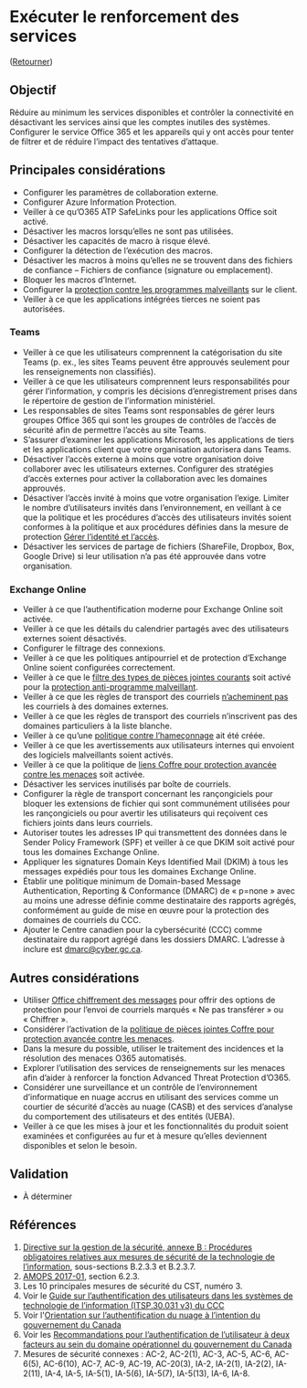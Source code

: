 # Exécuter le renforcement des services

([Retourner](/README.md#mesures-de-sécurité-initiales))

## Objectif

Réduire au minimum les services disponibles et contrôler la connectivité en désactivant les services ainsi que les comptes inutiles des systèmes. Configurer le service Office 365 et les appareils qui y ont accès pour tenter de filtrer et de réduire l’impact des tentatives d’attaque.

## Principales considérations

* Configurer les paramètres de collaboration externe.
* Configurer Azure Information Protection.
* Veiller à ce qu’O365 ATP SafeLinks pour les applications Office soit activé.
* Désactiver les macros lorsqu’elles ne sont pas utilisées.
* Désactiver les capacités de macro à risque élevé.
* Configurer la détection de l’exécution des macros.
* Désactiver les macros à moins qu’elles ne se trouvent dans des fichiers de confiance – Fichiers de confiance (signature ou emplacement).
* Bloquer les macros d’Internet.
* Configurer la [protection contre les programmes malveillants](https://docs.microsoft.com/fr-ca/microsoft-365/security/office-365-security/anti-malware-protection?view=o365-worldwide) sur le client.
* Veiller à ce que les applications intégrées tierces ne soient pas autorisées.

### Teams

* Veiller à ce que les utilisateurs comprennent la catégorisation du site Teams (p. ex., les sites Teams peuvent être approuvés seulement pour les renseignements non classifiés).
* Veiller à ce que les utilisateurs comprennent leurs responsabilités pour gérer l’information, y compris les décisions d’enregistrement prises dans le répertoire de gestion de l’information ministériel.
* Les responsables de sites Teams sont responsables de gérer leurs groupes Office 365 qui sont les groupes de contrôles de l’accès de sécurité afin de permettre l’accès au site Teams.
* S’assurer d’examiner les applications Microsoft, les applications de tiers et les applications client que votre organisation autorisera dans Teams.
* Désactiver l’accès externe à moins que votre organisation doive collaborer avec les utilisateurs externes. Configurer des stratégies d’accès externes pour activer la collaboration avec les domaines approuvés.
* Désactiver l’accès invité à moins que votre organisation l’exige. Limiter le nombre d’utilisateurs invités dans l’environnement, en veillant à ce que la politique et les procédures d’accès des utilisateurs invités soient conformes à la politique et aux procédures définies dans la mesure de protection [Gérer l’identité et l’accès](https://canada-ca.github.io/cloud-guardrails-O365/FR/01_Manage-Identity-Access.html).
* Désactiver les services de partage de fichiers (ShareFile, Dropbox, Box, Google Drive) si leur utilisation n’a pas été approuvée dans votre organisation.

### Exchange Online

* Veiller à ce que l’authentification moderne pour Exchange Online soit activée.
* Veiller à ce que les détails du calendrier partagés avec des utilisateurs externes soient désactivés.
* Configurer le filtrage des connexions.
* Veiller à ce que les politiques antipourriel et de protection d’Exchange Online soient configurées correctement.
* Veiller à ce que le [filtre des types de pièces jointes courants](https://docs.microsoft.com/fr-ca/exchange/security-and-compliance/mail-flow-rules/common-attachment-blocking-scenarios) soit activé pour la [protection anti-programme malveillant](https://docs.microsoft.com/fr-ca/microsoft-365/security/office-365-security/anti-malware-protection?view=o365-worldwide).
* Veiller à ce que les règles de transport des courriels [n’acheminent pas](https://docs.microsoft.com/fr-ca/microsoft-365/admin/security-and-compliance/secure-your-business-data?view=o365-worldwide) les courriels à des domaines externes.
* Veiller à ce que les règles de transport des courriels n’inscrivent pas des domaines particuliers à la liste blanche.
* Veiller à ce qu’une [politique contre l’hameçonnage](https://docs.microsoft.com/fr-ca/microsoft-365/admin/security-and-compliance/secure-your-business-data?view=o365-worldwide) ait été créée.
* Veiller à ce que les avertissements aux utilisateurs internes qui envoient des logiciels malveillants soient activés.
* Veiller à ce que la politique de [liens Coffre pour protection avancée contre les menaces](https://docs.microsoft.com/fr-ca/microsoft-365/admin/security-and-compliance/secure-your-business-data?view=o365-worldwide) soit activée.
* Désactiver les services inutilisés par boîte de courriels.
* Configurer la règle de transport concernant les rançongiciels pour bloquer les extensions de fichier qui sont communément utilisées pour les rançongiciels ou pour avertir les utilisateurs qui reçoivent ces fichiers joints dans leurs courriels.
* Autoriser toutes les adresses IP qui transmettent des données dans le Sender Policy Framework (SPF) et veiller à ce que DKIM soit activé pour tous les domaines Exchange Online.
* Appliquer les signatures Domain Keys Identified Mail (DKIM) à tous les messages expédiés pour tous les domaines Exchange Online.
* Établir une politique minimum de Domain-based Message Authentication, Reporting & Conformance (DMARC) de « p=none » avec au moins une adresse définie comme destinataire des rapports agrégés, conformément au guide de mise en œuvre pour la protection des domaines de courriels du CCC.
* Ajouter le Centre canadien pour la cybersécurité (CCC) comme destinataire du rapport agrégé dans les dossiers DMARC. L’adresse à inclure est dmarc@cyber.gc.ca.

## Autres considérations

* Utiliser [Office chiffrement des messages](https://docs.microsoft.com/fr-ca/microsoft-365/admin/security-and-compliance/secure-your-business-data?view=o365-worldwide) pour offrir des options de protection pour l’envoi de courriels marqués « Ne pas transférer » ou « Chiffrer ».
* Considérer l’activation de la [politique de pièces jointes Coffre pour protection avancée contre les menaces](https://docs.microsoft.com/fr-ca/microsoft-365/admin/security-and-compliance/secure-your-business-data?view=o365-worldwide).
* Dans la mesure du possible, utiliser le traitement des incidences et la résolution des menaces O365 automatisés.
* Explorer l’utilisation des services de renseignements sur les menaces afin d’aider à renforcer la fonction Advanced Threat Protection d’O365.
* Considérer une surveillance et un contrôle de l’environnement d’informatique en nuage accrus en utilisant des services comme un courtier de sécurité d’accès au nuage (CASB) et des services d’analyse du comportement des utilisateurs et des entités (UEBA).
* Veiller à ce que les mises à jour et les fonctionnalités du produit soient examinées et configurées au fur et à mesure qu’elles deviennent disponibles et selon le besoin.

## Validation

* À déterminer

## Références

1. [Directive sur la gestion de la sécurité, annexe B : Procédures obligatoires relatives aux mesures de sécurité de la technologie de l’information](https://www.tbs-sct.canada.ca/pol/doc-fra.aspx?id=32611), sous-sections B.2.3.3 et B.2.3.7.
2. [AMOPS 2017-01](https://www.canada.ca/en/treasury-board-secretariat/services/access-information-privacy/security-identity-management/direction-secure-use-commercial-cloud-services-spin.html), section 6.2.3.
3. Les 10 principales mesures de sécurité du CST, numéro 3.
4. Voir le [Guide sur l’authentification des utilisateurs dans les systèmes de technologie de l’information (ITSP.30.031 v3) du CCC](https://cyber.gc.ca/fr/orientation/guide-sur-lauthentification-des-utilisateurs-dans-les-systemes-de-technologie-de)
5. Voir l'[Orientation sur l’authentification du nuage à l’intention du gouvernement du Canada](https://intranet.canada.ca/wg-tg/cagc-angc-fra.asp)
6. Voir les [Recommandations pour l’authentification de l’utilisateur à deux facteurs au sein du domaine opérationnel du gouvernement du Canada](https://intranet.canada.ca/wg-tg/rtua-rafu-fra.asp)
7. Mesures de sécurité connexes : AC-2, AC-2(1), AC-3, AC-5, AC-6, AC-6(5), AC-6(10), AC-7, AC-9, AC-19, AC-20(3), IA-2, IA-2(1), IA-2(2), IA-2(11), IA-4, IA-5, IA-5(1), IA-5(6), IA-5(7), IA-5(13), IA-6, IA-8.
